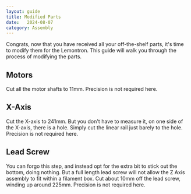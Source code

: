 ```yaml
---
layout: guide
title: Modified Parts
date:   2024-08-07
category: Assembly
---
```


Congrats, now that you have received all your off-the-shelf parts, it's time to modify them for the Lemontron. This guide will walk you through the process of modifying the parts.

## Motors

Cut all the motor shafts to 11mm. Precision is not required here.

## X-Axis

Cut the X-axis to 241mm. But you don't have to measure it, on one side of the X-axis, there is a hole. Simply cut the linear rail just barely to the hole. Precision is not required here.

## Lead Screw

You can forgo this step, and instead opt for the extra bit to stick out the bottom, doing nothing. But a full length lead screw will not allow the Z Axis assembly to fit within a filament box. Cut about 10mm off the lead screw, winding up around 225mm. Precision is not required here.